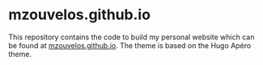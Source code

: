 # mzouvelos.github.io

This repository contains the code to build my personal website which can be found at [mzouvelos.github.io](https://mzouvelos.github.io/). The theme is based on the Hugo Apéro theme.